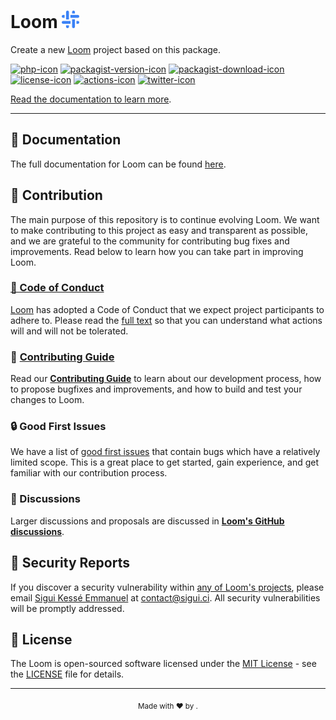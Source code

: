 # Loom [<img src="https://raw.githubusercontent.com/loomkit/starter/HEAD/public/favicon.svg" alt="🧵" width="28" />][loomkit-link]

Create a new [Loom][loomkit-link] project based on this package.

[![php-icon]][php-link]
[![packagist-version-icon]][packagist-version-link]
[![packagist-download-icon]][packagist-download-link]
[![license-icon]][license-link]
[![actions-icon]][actions-link]
[![twitter-icon]][twitter-link]

[Read the documentation to learn more][docs-link].

***

## 📖 Documentation

The full documentation for Loom can be found [here][docs-link].

## 👏 Contribution

The main purpose of this repository is to continue evolving Loom.
We want to make contributing to this project as easy and transparent as possible,
and we are grateful to the community for contributing bug fixes and improvements.
Read below to learn how you can take part in improving Loom.

### [👷 Code of Conduct][conduct-link]

[Loom][loomkit-link] has adopted a Code of Conduct
that we expect project participants to adhere to.
Please read the [full text][conduct-link] so that
you can understand what actions will and will not be tolerated.

### 👥 [Contributing Guide][pr-link]

Read our [**Contributing Guide**][pr-link] to learn about our development process,
how to propose bugfixes and improvements,
and how to build and test your changes to Loom.

### 🔒️ Good First Issues

We have a list of [good first issues][gfi] that contain
bugs which have a relatively limited scope.
This is a great place to get started, gain experience,
and get familiar with our contribution process.

[gfi]: https://github.com/loomkit/loom/labels/good%20first%20issue

### 💬 Discussions

Larger discussions and proposals are discussed in [**Loom's GitHub discussions**][discuss-link].

## 🔐 Security Reports

If you discover a security vulnerability within [any of Loom's projects][loomkit-link],
please email [Sigui Kessé Emmanuel](https://sigui.ci) at [contact@sigui.ci](mailto:contact@sigui.ci).
All security vulnerabilities will be promptly addressed.

## 📄 License

The Loom is open-sourced software licensed under
the  [MIT License](https://opensource.org/licenses/MIT) -
see the [LICENSE][license-link] file for details.

***

<div align="center"><sub>Made with ❤︎ by <a href="https://twitter.com/intent/follow?screen_name=siguici" style="content:url(https://img.shields.io/twitter/follow/siguici.svg?label=@siguici);margin-bottom:-6px">@siguici</a>.</sub></div>

[loomkit-link]: https://github.com/loomkit "Loom"

[php-icon]: https://img.shields.io/badge/PHP-8.2-ccc.svg?style=flat&logo=php
[php-link]: https://github.com/loomkit/loom/search?l=php "PHP code"

[packagist-version-icon]: https://img.shields.io/packagist/v/loomkit/loom
[packagist-version-link]: https://packagist.org/packages/loomkit/loom "Loom Releases"

[packagist-download-icon]: https://img.shields.io/packagist/dt/loomkit/loom
[packagist-download-link]: https://packagist.org/packages/loomkit/loom "Loom Downloads"

[actions-icon]: https://github.com/loomkit/loom/workflows/CI/badge.svg
[actions-link]: https://github.com/loomkit/loom/actions "Loom status"

[twitter-icon]: https://img.shields.io/twitter/follow/loomkit.svg?label=@loomkit
[twitter-link]: https://twitter.com/intent/follow?screen_name=loomkit "Ping Loom"

[license-icon]: https://img.shields.io/badge/license-MIT-blue.svg
[license-link]: https://github.com/loomkit/loom/blob/HEAD/LICENSE "Loom License"

[pr-link]: https://loomkit.github.io/contributions "PRs welcome!"
[conduct-link]: https://loomkit.github.io/code-of-conduct "Loom's Code of Conduct"
[discuss-link]: https://github.com/orgs/loomkit/discussions "Loom's GitHub discussions"
[docs-link]: https://loomkit.github.io/packages/loom "Loom Documentation"
